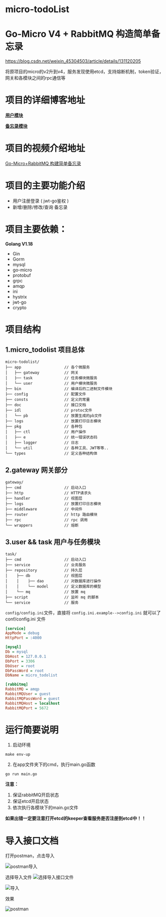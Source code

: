 # micro-todoList
# Go-Micro V4 + RabbitMQ 构造简单备忘录


https://blog.csdn.net/weixin_45304503/article/details/131120205

将原项目的micro的v2升到v4，服务发现使用etcd，支持熔断机制，token验证，网关和各模块之间的rpc通信等

# 项目的详细博客地址

**[用户模块](https://blog.csdn.net/weixin_45304503/article/details/122286980)**

**[备忘录模块](https://blog.csdn.net/weixin_45304503/article/details/122301707)**

# 项目的视频介绍地址

[Go-Micro+RabbitMQ 构建简单备忘录](https://www.bilibili.com/video/BV1h44y1L7LN)

# 项目的主要功能介绍

- 用户注册登录 ( jwt-go鉴权 )
- 新增/删除/修改/查询 备忘录

# 项目主要依赖：

**Golang V1.18**

- Gin
- Gorm
- mysql
- go-micro
- protobuf
- grpc
- amqp
- ini
- hystrix
- jwt-go
- crypto

# 项目结构
## 1.micro_todolist 项目总体
```
micro-todolist/
├── app                   // 各个微服务
│   ├── gateway           // 网关
│   ├── task              // 任务模块微服务
│   └── user              // 用户模块微服务
├── bin                   // 编译后的二进制文件模块
├── config                // 配置文件
├── consts                // 定义的常量
├── doc                   // 接口文档
├── idl                   // protoc文件
│   └── pb                // 放置生成的pb文件
├── logs                  // 放置打印日志模块
├── pkg                   // 各种包
│   ├── ctl               // 用户操作
│   ├── e                 // 统一错误状态码
│   ├── logger            // 日志
│   └── util              // 各种工具、JWT等等..
└── types                 // 定义各种结构体
```

## 2.gateway 网关部分
```
gateway/
├── cmd                   // 启动入口
├── http                  // HTTP请求头
├── handler               // 视图层
├── logs                  // 放置打印日志模块
├── middleware            // 中间件
├── router                // http 路由模块
├── rpc                   // rpc 调用
└── wrappers              // 熔断
```

## 3.user && task 用户与任务模块
```
task/
├── cmd                   // 启动入口
├── service               // 业务服务
├── repository            // 持久层
│    ├── db               // 视图层
│    │    ├── dao         // 对数据库进行操作
│    │    └── model       // 定义数据库的模型
│    └── mq               // 放置 mq
├── script                // 监听 mq 的脚本
└── service               // 服务
```


`config/config.ini`文件，直接将 `config.ini.example-->config.ini` 就可以了
conf/config.ini 文件
```ini
[service]
AppMode = debug
HttpPort = :4000

[mysql]
Db = mysql
DbHost = 127.0.0.1
DbPort = 3306
DbUser = root
DbPassWord = root
DbName = micro_todolist

[rabbitmq]
RabbitMQ = amqp
RabbitMQUser = guest
RabbitMQPassWord = guest
RabbitMQHost = localhost
RabbitMQPort = 5672
```


# 运行简要说明
1. 启动环境

```shell
make env-up
```

2. 在app文件夹下的cmd，执行main.go函数

```shell
go run main.go
```

**注意：**
1. 保证rabbitMQ开启状态
2. 保证etcd开启状态
3. 依次执行各模块下的main.go文件

**如果出错一定要注意打开etcd的keeper查看服务是否注册到etcd中！！**

# 导入接口文档

打开postman，点击导入

![postman导入](doc/1.点击import导入.png)

选择导入文件
![选择导入接口文件](doc/2.选择文件.png)

![导入](doc/3.导入.png)

效果

![postman](doc/4.效果.png)




